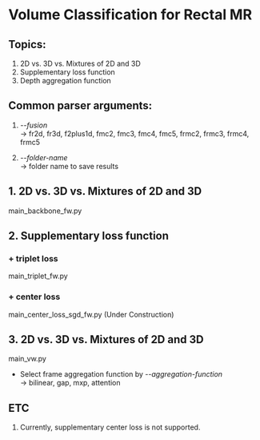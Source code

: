 # Volume Classification for Rectal MR

## Topics:
1. 2D vs. 3D vs. Mixtures of 2D and 3D
2. Supplementary loss function
3. Depth aggregation function

## Common parser arguments:
1. *--fusion*\
&rarr; fr2d, fr3d, f2plus1d, fmc2, fmc3, fmc4, fmc5, frmc2, frmc3, frmc4, frmc5 

2. *--folder-name*\
&rarr; folder name to save results

## 1. 2D vs. 3D vs. Mixtures of 2D and 3D

main_backbone_fw.py

## 2. Supplementary loss function

### + triplet loss
main_triplet_fw.py
### + center loss
main_center_loss_sgd_fw.py (Under Construction)

## 3. 2D vs. 3D vs. Mixtures of 2D and 3D

main_vw.py

* Select frame aggregation function by *--aggregation-function*\
&rarr; bilinear, gap, mxp, attention

## ETC
1. Currently, supplementary center loss is not supported.